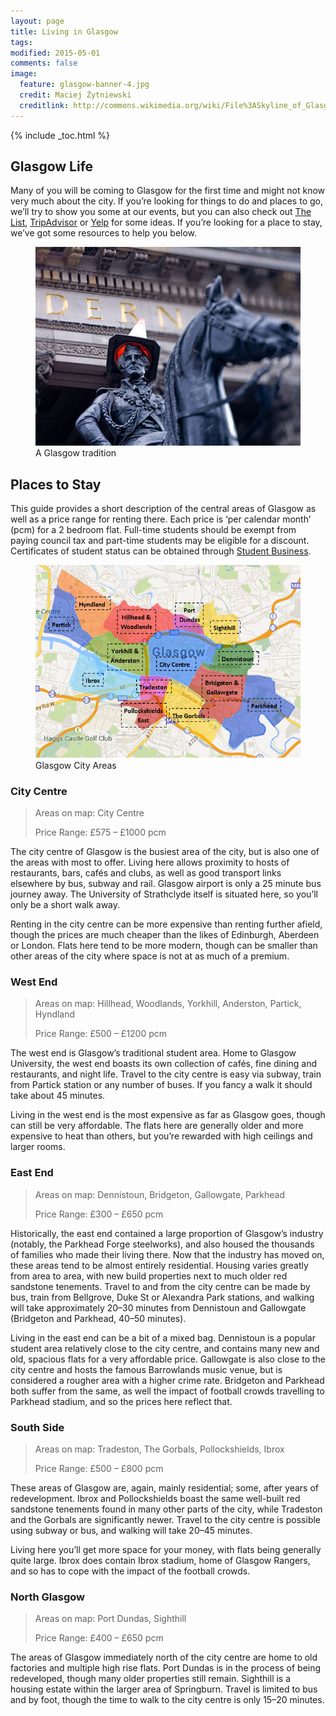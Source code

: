 ```yaml
---
layout: page
title: Living in Glasgow
tags:
modified: 2015-05-01
comments: false
image:
  feature: glasgow-banner-4.jpg
  credit: Maciej Żytniewski
  creditlink: http://commons.wikimedia.org/wiki/File%3ASkyline_of_Glasgow.jpg
---
```


{% include _toc.html %}

## Glasgow Life

Many of you will be coming to Glasgow for the first time and might not know very much about the city. If you’re looking for things to do and places to go, we’ll try to show you some at our events, but you can also check out [The List](http://www.list.co.uk/), [TripAdvisor](http://www.tripadvisor.co.uk/Tourism-g186534-Glasgow_Scotland-Vacations.html) or [Yelp](http://www.yelp.co.uk/glasgow) for some ideas. If you’re looking for a place to stay, we’ve got some resources to help you below.

<figure>
  <img src="/images/duke.jpg">
  <figcaption>A Glasgow tradition</figcaption>
</figure>

## Places to Stay

This guide provides a short description of the central areas of Glasgow as well as a price range for renting there. Each price is ‘per calendar month’ (pcm) for a 2 bedroom flat. Full-time students should be exempt from paying council tax and part-time students may be eligible for a discount. Certificates of student status can be obtained through [Student Business](http://www.strath.ac.uk/studentlifecycle/letterscounciltaxbankstatus/).

<figure>
  <img src="/images/glasgow_map.png">
  <figcaption>Glasgow City Areas</figcaption>
</figure>

### City Centre
> Areas on map: City Centre
>
> Price Range: £575 – £1000 pcm

The city centre of Glasgow is the busiest area of the city, but is also one of the areas with most to offer. Living here allows proximity to hosts of restaurants, bars, cafés and clubs, as well as good transport links elsewhere by bus, subway and rail. Glasgow airport is only a 25 minute bus journey away. The University of Strathclyde itself is situated here, so you’ll only be a short walk away.

Renting in the city centre can be more expensive than renting further afield, though the prices are much cheaper than the likes of Edinburgh, Aberdeen or London. Flats here tend to be more modern, though can be smaller than other areas of the city where space is not at as much of a premium.

### West End

> Areas on map: Hillhead, Woodlands, Yorkhill, Anderston, Partick, Hyndland
>
> Price Range: £500 – £1200 pcm

The west end is Glasgow’s traditional student area. Home to Glasgow University, the west end boasts its own collection of cafés, fine dining and restaurants, and night life. Travel to the city centre is easy via subway, train from Partick station or any number of buses. If you fancy a walk it should take about 45 minutes.

Living in the west end is the most expensive as far as Glasgow goes, though can still be very affordable. The flats here are generally older and more expensive to heat than others, but you’re rewarded with high ceilings and larger rooms.

### East End

> Areas on map: Dennistoun, Bridgeton, Gallowgate, Parkhead
>
> Price Range: £300 – £650 pcm

Historically, the east end contained a large proportion of Glasgow’s industry (notably, the Parkhead Forge steelworks), and also housed the thousands of families who made their living there. Now that the industry has moved on, these areas tend to be almost entirely residential. Housing varies greatly from area to area, with new build properties next to much older red sandstone tenements. Travel to and from the city centre can be made by bus, train from Bellgrove, Duke St or Alexandra Park stations, and walking will take approximately 20–30 minutes from Dennistoun and Gallowgate (Bridgeton and Parkhead, 40–50 minutes).

Living in the east end can be a bit of a mixed bag. Dennistoun is a popular student area relatively close to the city centre, and contains many new and old, spacious flats for a very affordable price. Gallowgate is also close to the city centre and hosts the famous Barrowlands music venue, but is considered a rougher area with a higher crime rate. Bridgeton and Parkhead both suffer from the same, as well the impact of football crowds travelling to Parkhead stadium, and so the prices here reflect that.

### South Side

> Areas on map: Tradeston, The Gorbals, Pollockshields, Ibrox
>
> Price Range: £500 – £800 pcm

These areas of Glasgow are, again, mainly residential; some, after years of redevelopment. Ibrox and Pollockshields boast the same well-built red sandstone tenements found in many other parts of the city, while Tradeston and the Gorbals are significantly newer. Travel to the city centre is possible using subway or bus, and walking will take 20–45 minutes.

Living here you’ll get more space for your money, with flats being generally quite large. Ibrox does contain Ibrox stadium, home of Glasgow Rangers, and so has to cope with the impact of the football crowds.


### North Glasgow

> Areas on map: Port Dundas, Sighthill
>
> Price Range: £400 – £650 pcm

The areas of Glasgow immediately north of the city centre are home to old factories and multiple high rise flats. Port Dundas is in the process of being redeveloped, though many older properties still remain. Sighthill is a housing estate within the larger area of Springburn. Travel is limited to bus and by foot, though the time to walk to the city centre is only 15–20 minutes.
